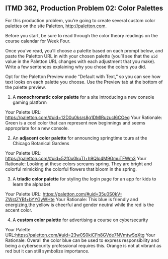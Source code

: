 ## ITMD 362, Production Problem 02: Color Palettes

For this production problem, you’re going to create several custom color palettes on the site
Paletton, http://paletton.com.

Before you start, be sure to read through the color theory readings on the course calendar for Week
Four.

Once you’ve read, you’ll choose a palette based on each prompt below, and paste the Paletton URL in
with your chosen palette (you’ll see that the `uid` value in the Paletton URL changes with each
adjustment that you make). Write a few sentences explaining why you chose the colors you did.

Opt for the Paletton Preview mode “Default with Text,” so you can see how text looks on each palette
you choose. Use the Preview tab at the bottom of the palette preview.

1. A **monochromatic color palette** for a site introducing a new console gaming platform

Your Palette URL: https://paletton.com/#uid=12D0u0ksrs8g1DMlRuzucl6COeg
Your Rationale: Green is a cool color that can represent new beginnings and
                seems appropriate for a new console.

2. An **adjacent color palette** for announcing springtime tours at the Chicago Botanical Gardens

Your Palette URL: https://paletton.com/#uid=52f0u0kuTI+h9QIo4M9GmuTFWm3
Your Rationale: Looking at these colors screams spring. They are bright and colorful
                mimicking the colorful flowers that bloom in the spring.  

3. A **triadic color palette** for styling the login page for an app for kids to learn the alphabet

Your Palette URL: https://paletton.com/#uid=35u0S0kV-ZWstZYBf+bYYGyWHte
Your Rationale: This blue is friendly and energizing,the yellow is cheerful
                and gender neutral while the red is the accent color.

4. A **custom color palette** for advertising a course on cybersecurity

Your Palette URL:https://paletton.com/#uid=23w0S0kiCFn8GVde7NVmtwSqXtg
Your Rationale: Overall the color blue can be used to express responsibility
                and being a cybersecurity professional requires this. Orange is
                not at vibrant as red but it can still symbolize importance. 
